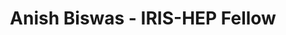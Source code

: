 ---
permalink: /fellows/AnishBiswas.html
layout: fellow
pagetype: fellow
active: true
title: Anish Biswas - IRIS-HEP Fellow
fellow-name: Anish Biswas
shortname: Anish
project_title: Enabling auto-differentiation for Awkward Array functions
dates:
  start: 2021-01-9
  end: 2021-04-03
photo: /assets/images/team/Anish-Biswas.jpg
institution: Manipal Institute of Technology
website:
e-mail: anishbiswas271@gmail.com
mentors:
  - Jim Pivarski (Princeton University)
  - Lukas Henreich (CERN)
  - David Lange (Princeton University)
project_goal: >
   The IRIS-HEP Analysis Systems group is investigating whole-analysis differentiability to improve analysis optimization (grad-hep). However, not all operations in Awkward Array can be differentiated, so an analysis that uses this library can’t take advantage of this technique. There are several popular machine learning frameworks that make use of auto-differentiation. Out of these, Tensorflow, PyTorch and JAX are the most popular ones. This project seeks to compute derivatives for operations in Awkward Arrays, and integrate them with these libraries so that all functions containing Awkward Arrays can be differentiated by them. The ​grad-hep group of IRIS-HEP is primarily focused on end-to-end analysis, and they use JAX as their primary library for auto-differentiation. Awkward Arrays and Uproot are becoming a standard within the particle physics community and without having derivatives of Awkward Array operations in place, the entire idea behind whole-analysis differentiability(​neos​) would be unable to proceed. One of the major parts of this project, hence, aims to enable JAX to differentiate functions containing Awkward Arrays.
proposal: /assets/pdf/AnishBiswas_Proposal.pdf
presentations:
---